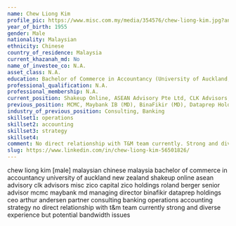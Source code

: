 ```yaml
---
name: Chew Liong Kim
profile_pic: https://www.misc.com.my/media/354576/chew-liong-kim.jpg?anchor=center&mode=crop&width=200&height=200&rnd=132954648150000000
year_of_birth: 1955
gender: Male
nationality: Malaysian
ethnicity: Chinese
country_of_residence: Malaysia
current_khazanah_md: No
name_of_investee_co: N.A.
asset_class: N.A.
education: Bachelor of Commerce in Accountancy (University of Auckland, New Zealand)
professional_qualification: N.A.
professional_membership: N.A.
current_position: Shakeup Online, ASEAN Advisory Pte Ltd, CLK Advisors, MISC, ZICO Capital, ZICO Holdings Inc, Roland Berger (Senior Advisor)
previous_position: MCMC, Maybank IB (MD), BinaFikir (MD), Dataprep Holdings (CEO), Arthur Andersen (Partner)
industry_of_previous_position: Consulting, Banking
skillset1: operations
skillset2: accounting
skillset3: strategy
skillset4: 
comment: No direct relationship with T&M team currently. Strong and diverse experience but potential bandwidth issues.
slug: https://www.linkedin.com/in/chew-liong-kim-56501826/
---
```


chew liong kim [male] malaysian chinese malaysia bachelor of commerce in accountancy university of auckland new zealand shakeup online asean advisory clk advisors misc zico capital zico holdings roland berger senior advisor mcmc maybank md managing director binafikir dataprep holdings ceo arthur andersen partner consulting banking operations accounting strategy no direct relationship with t&m team currently strong and diverse experience but potential bandwidth issues